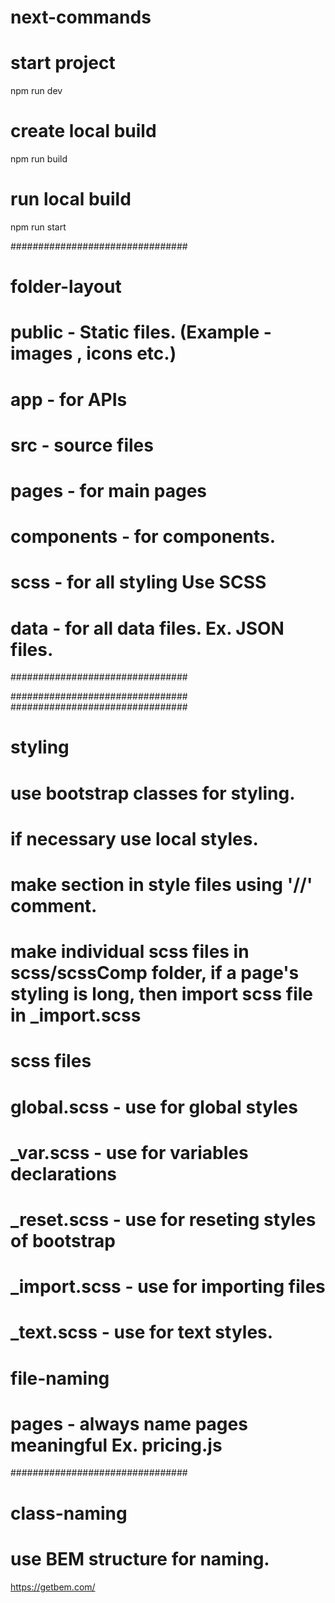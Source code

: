 # next-commands

# start project
npm run dev

# create local build
npm run build 

# run local build
npm run start


################################


# folder-layout

# public - Static files. (Example -  images , icons etc.)

# app - for APIs

# src - source files

# pages - for main pages
# components - for components.
# scss - for all styling Use SCSS
# data - for all data files. Ex. JSON files.


################################





################################
################################

# styling

# use bootstrap classes for styling.
# if necessary use local styles.
# make section in style files using '//' comment.
# make individual scss files in scss/scssComp folder, if a page's styling is long, then import scss file in _import.scss

# scss files
# global.scss - use for global styles
# _var.scss - use for variables declarations
# _reset.scss - use for reseting styles of bootstrap
# _import.scss - use for importing files
# _text.scss - use for text styles.

   
# file-naming

# pages - always name pages meaningful Ex. pricing.js

################################
# class-naming
# use BEM structure for naming.
https://getbem.com/
